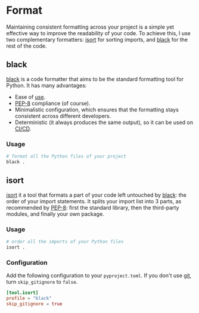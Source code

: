 # Format

Maintaining consistent formatting across your project is a simple yet effective way to improve the readability of your code. To achieve this, I use two complementary formatters: [isort](#isort) for sorting imports, and [black](#black) for the rest of the code.

## black

[black](https://black.readthedocs.io/en/stable/) is a code formatter that aims to be the standard formatting tool for Python. It has many advantages:
- Ease of [use](#usage).
- [PEP-8](https://peps.python.org/pep-0008/) compliance (of course).
- Minimalistic configuration, which ensures that the formatting stays consistent across different developers.
- Deterministic (it always produces the same output), so it can be used on [CI/CD](https://en.wikipedia.org/wiki/CI/CD#:~:text=In%20software%20engineering%2C%20CI%2FCD,development%20or%20continuous%20software%20development.).

### Usage

```sh
# format all the Python files of your project
black .
```

## isort

[isort](https://pycqa.github.io/isort/index.html) it a tool that formats a part of your code left untouched by [black](#black): the order of your import statements. It splits your import list into 3 parts, as recommended by [PEP-8](https://peps.python.org/pep-0008/): first the standard library, then the third-party modules, and finally your own package. 

### Usage

```sh
# order all the imports of your Python files
isort .
```

### Configuration

Add the following configuration to your `pyproject.toml`. If you don't use [git](https://git-scm.com/), turn `skip_gitignore` to `false`.

```toml
[tool.isort]
profile = "black"
skip_gitignore = true
```
